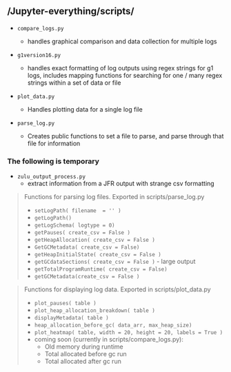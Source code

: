 ## /Jupyter-everything/scripts/

- `compare_logs.py`
    - handles graphical comparison and data collection for multiple logs

- `g1version16.py`
    - handles exact formatting of log outputs using regex strings for g1 logs, includes mapping functions for searching for one / many regex strings within a set of data or file

- `plot_data.py`
    - Handles plotting data for a single log file

- `parse_log.py`

    - Creates public functions to set a file to parse, and parse through that file for information

### The following is temporary
- `zulu_output_process.py`
    - extract information from a JFR output with strange csv formatting

> Functions for parsing log files. Exported in scripts/parse_log.py
>- `setLogPath( filename  = '' )`
>- `getLogPath()`
>- `getLogSchema( logtype = 0)`
>- `getPauses( create_csv = False )` 
>- `getHeapAllocation( create_csv = False )`
>- `GetGCMetadata( create_csv = False)`
>- `getHeapInitialState( create_csv = False )`
>- `getGCdataSections( create_csv = False )` - large output
>- `getTotalProgramRuntime( create_csv = False)`
>- `getGCMetadata(create_csv = False )`

> Functions for displaying log data. Exported in scripts/plot_data.py
>- `plot_pauses( table )`
>- `plot_heap_allocation_breakdown( table )`
>- `displayMetadata( table )`
>- `heap_allocation_before_gc( data_arr, max_heap_size)`
>- `plot_heatmap( table, width = 20, height = 20, labels = True )`
>- coming soon (currently in scripts/compare_logs.py):
>   - Old memory during runtime
>   - Total allocated before gc run
>   - Total allocated after gc run

